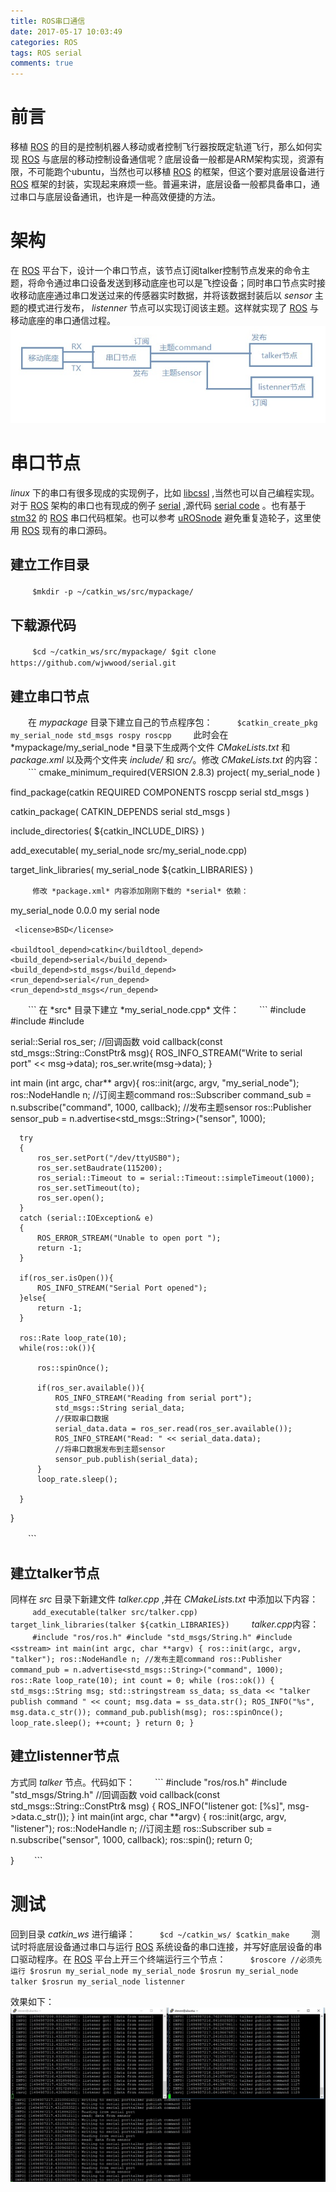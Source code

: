 ```yaml
---
title: ROS串口通信
date: 2017-05-17 10:03:49
categories: ROS
tags: ROS serial
comments: true
---
```

# 前言
移植 [ROS](http://www.ros.org/) 的目的是控制机器人移动或者控制飞行器按既定轨道飞行，那么如何实现 [ROS](http://www.ros.org/) 与底层的移动控制设备通信呢？底层设备一般都是ARM架构实现，资源有限，不可能跑个ubuntu，当然也可以移植 [ROS](http://www.ros.org/) 的框架，但这个要对底层设备进行 [ROS](http://www.ros.org/) 框架的封装，实现起来麻烦一些。普遍来讲，底层设备一般都具备串口，通过串口与底层设备通讯，也许是一种高效便捷的方法。
<!--more-->
# 架构
在 [ROS](http://www.ros.org/) 平台下，设计一个串口节点，该节点订阅talker控制节点发来的命令主题，将命令通过串口设备发送到移动底座也可以是飞控设备；同时串口节点实时接收移动底座通过串口发送过来的传感器实时数据，并将该数据封装后以 *sensor* 主题的模式进行发布， *listenner* 节点可以实现订阅该主题。这样就实现了 [ROS](http://www.ros.org/) 与移动底座的串口通信过程。![](ros-serial/arch.jpg)
# 串口节点
*linux* 下的串口有很多现成的实现例子，比如 [libcssl](https://github.com/mwheels/libcssl) ,当然也可以自己编程实现。对于 [ROS](http://www.ros.org/) 架构的串口也有现成的例子 [serial](http://wiki.ros.org/serial) ,源代码 [serial code](https://github.com/wjwwood/serial.git) 。也有基于 [stm32](https://github.com/spiralray/stm32f1_rosserial) 的 [ROS](http://www.ros.org/) 串口代码框架。也可以参考 [uROSnode](https://github.com/openrobots-dev/uROSnode) 避免重复造轮子，这里使用 [ROS](http://www.ros.org/) 现有的串口源码。
## 建立工作目录
　　```
 $mkdir -p ~/catkin_ws/src/mypackage/
　　```
## 下载源代码
　　```
 $cd ~/catkin_ws/src/mypackage/
 $git clone https://github.com/wjwwood/serial.git
　　```
## 建立串口节点
　　在 *mypackage* 目录下建立自己的节点程序包：
　　```
 $catkin_create_pkg my_serial_node std_msgs rospy roscpp
　　```
此时会在 *mypackage/my_serial_node *目录下生成两个文件 *CMakeLists.txt* 和 *package.xml* 以及两个文件夹 *include/* 和 *src/*。修改 *CMakeLists.txt* 的内容：
　　```
 cmake_minimum_required(VERSION 2.8.3)
 project( my_serial_node )
 
  find_package(catkin REQUIRED COMPONENTS
     roscpp
     serial
     std_msgs
   )
  
  catkin_package(
    CATKIN_DEPENDS
      serial
      std_msgs
  )
 
  include_directories(
    ${catkin_INCLUDE_DIRS}
  )
 
  add_executable( my_serial_node src/my_serial_node.cpp)
 
  target_link_libraries( my_serial_node
    ${catkin_LIBRARIES}
  )

　　```
修改 *package.xml* 内容添加刚刚下载的 *serial* 依赖：
　　```
 <?xml version="1.0"?>
   <package>
     <name> my_serial_node</name>
     <version>0.0.0</version>
     <description>my serial node </description>
  
     <license>BSD</license>
 
    <buildtool_depend>catkin</buildtool_depend>
    <build_depend>serial</build_depend>
    <build_depend>std_msgs</build_depend>
    <run_depend>serial</run_depend>
    <run_depend>std_msgs</run_depend>
 
  </package>
　　```
在 *src* 目录下建立 *my_serial_node.cpp* 文件：
　　```
 #include <serial/serial.h>
 #include <std_msgs/String.h>
 #include <std_msgs/Empty.h>
 
 serial::Serial ros_ser;
 //回调函数
 void callback(const std_msgs::String::ConstPtr& msg){
      ROS_INFO_STREAM("Write to serial port" << msg->data);
      ros_ser.write(msg->data);
  }
 
 int main (int argc, char** argv){
      ros::init(argc, argv, "my_serial_node");
      ros::NodeHandle n;
      //订阅主题command
      ros::Subscriber command_sub = n.subscribe("command", 1000, callback);
      //发布主题sensor
      ros::Publisher sensor_pub = n.advertise<std_msgs::String>("sensor", 1000);
 
      try
      {
          ros_ser.setPort("/dev/ttyUSB0");
          ros_ser.setBaudrate(115200);
          ros_serial::Timeout to = serial::Timeout::simpleTimeout(1000);
          ros_ser.setTimeout(to);
          ros_ser.open();
      }
      catch (serial::IOException& e)
      {
          ROS_ERROR_STREAM("Unable to open port ");
          return -1;
      }
 
      if(ros_ser.isOpen()){
          ROS_INFO_STREAM("Serial Port opened");
      }else{
          return -1;
      }
 
      ros::Rate loop_rate(10);
      while(ros::ok()){
 
          ros::spinOnce();
 
          if(ros_ser.available()){
              ROS_INFO_STREAM("Reading from serial port");
              std_msgs::String serial_data;
              //获取串口数据
              serial_data.data = ros_ser.read(ros_ser.available());
              ROS_INFO_STREAM("Read: " << serial_data.data);
              //将串口数据发布到主题sensor
              sensor_pub.publish(serial_data);
          }
          loop_rate.sleep();
 
      }
  }

　　```
## 建立talker节点
同样在 *src* 目录下新建文件 *talker.cpp* ,并在 *CMakeLists.txt* 中添加以下内容：
　　```
 add_executable(talker src/talker.cpp)
 target_link_libraries(talker ${catkin_LIBRARIES})
　　```
*talker.cpp*内容：
　　```
#include "ros/ros.h"
#include "std_msgs/String.h"
#include <sstream>
int main(int argc, char **argv)
{
 ros::init(argc, argv, "talker");
 ros::NodeHandle n;
 //发布主题command
 ros::Publisher command_pub = n.advertise<std_msgs::String>("command", 1000);
 ros::Rate loop_rate(10);
 int count = 0;
 while (ros::ok())
 {
   std_msgs::String msg;
   std::stringstream ss_data;
   ss_data << "talker publish command " << count;
   msg.data = ss_data.str();
   ROS_INFO("%s", msg.data.c_str());
   command_pub.publish(msg);
   ros::spinOnce();
   loop_rate.sleep();
   ++count;
  }
  return 0;
}
　　```
## 建立listenner节点
方式同 *talker* 节点。代码如下：
　　```
#include "ros/ros.h"
#include "std_msgs/String.h"
//回调函数
void callback(const std_msgs::String::ConstPtr& msg)
{
 ROS_INFO("listener got: [%s]", msg->data.c_str());
}
int main(int argc, char **argv)
{
 ros::init(argc, argv, "listener");
 ros::NodeHandle n;
 //订阅主题
 ros::Subscriber sub = n.subscribe("sensor", 1000, callback);
 ros::spin();
 return 0;

}
　　```
# 测试
回到目录 *catkin_ws* 进行编译：
　　```
 $cd ~/catkin_ws/
 $catkin_make
　　```
测试时将底层设备通过串口与运行 [ROS](http://www.ros.org/) 系统设备的串口连接，并写好底层设备的串口驱动程序。在 [ROS](http://www.ros.org/) 平台上开三个终端运行三个节点：
　　```
 $roscore //必须先运行
 $rosrun my_serial_node my_serial_node
 $rosrun my_serial_node talker
 $rosrun my_serial_node listenner
　　```

效果如下：
![](ros-serial/serial.jpg)

